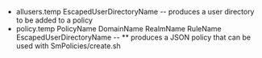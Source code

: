 * allusers.temp EscapedUserDirectoryName -- produces a user directory to be added to a policy
* policy.temp PolicyName DomainName RealmName RuleName EscapedUserDirectoryName --
** produces a JSON policy that can be used with SmPolicies/create.sh
